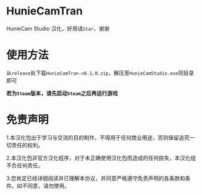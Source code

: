 # HunieCamTran
HunieCam Studio 汉化，好用请`Star`，谢谢

# 使用方法
从`release`处下载`HunieCamTran-v0.1.0.zip`，解压至`HunieCamStudio.exe`同目录即可

**若为`Steam`版本，请先启动`Steam`之后再运行游戏**

# 免责声明
1.本汉化包出于学习与交流的目的制作，不得用于任何商业用途，否则保留追究一切责任的权利。

2.本汉化包非官方汉化程序，对于未正确使用汉化包而造成的任何损失，本汉化组不负任何责任。

3.您肯定已经详细阅读并已理解本协议，并同意严格遵守免责声明的各条款和条件。如不同意，请勿使用。
